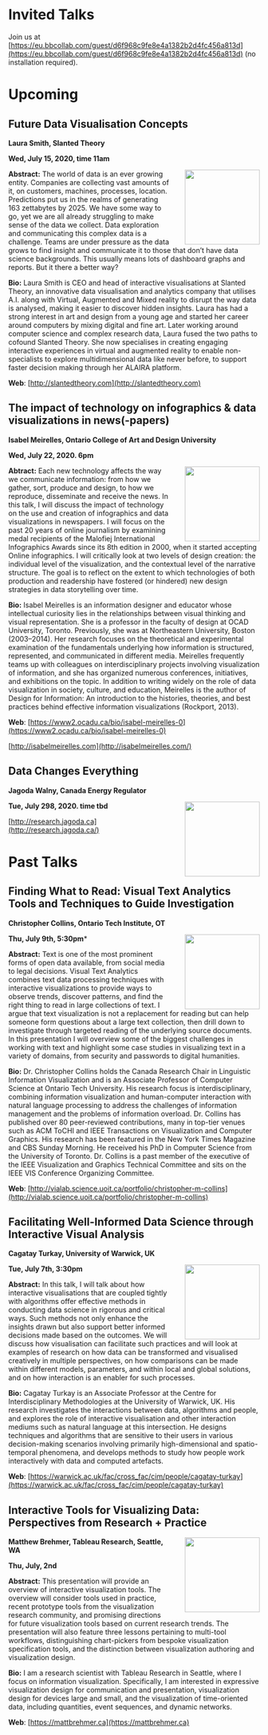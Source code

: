 # Invited Talks

Join us at [https://eu.bbcollab.com/guest/d6f968c9fe8e4a1382b2d4fc456a813d](https://eu.bbcollab.com/guest/d6f968c9fe8e4a1382b2d4fc456a813d) (no installation required).

# Upcoming 

## Future Data Visualisation Concepts
**Laura Smith, Slanted Theory**

**Wed, July 15, 2020, time 11am**

<img src="https://datavis-online.github.io/images/laura-smith.png" width="150" style="float:right; margin-left:30px;">

**Abstract:** The world of data is an ever growing entity. Companies are collecting vast amounts of it, on customers, machines, processes, location. Predictions put us in the realms of generating 163 zettabytes by 2025. We have some way to go, yet we are all already struggling to make sense of the data we collect. Data exploration and communicating this complex data is a challenge. Teams are under pressure as the data grows to find insight and communicate it to those that don’t have data science backgrounds. This usually means lots of dashboard graphs and reports. But it there a better way?

**Bio:** Laura Smith is CEO and head of interactive visualisations at Slanted Theory, an innovative data visualisation and analytics company that utilises A.I. along with Virtual, Augmented and Mixed reality to disrupt the way data is analysed, making it easier to discover hidden insights. Laura has had a strong interest in art and design from a young age and started her career around computers by mixing digital and fine art. Later working around computer science and complex research data, Laura fused the two paths to cofound Slanted Theory. She now specialises in creating engaging interactive experiences in virtual and augmented reality to enable non-specialists to explore multidimensional data like never before, to support faster decision making through her ALAIRA platform.

**Web**: [http://slantedtheory.com](http://slantedtheory.com)

## The impact of technology on infographics & data visualizations in news(-papers)
**Isabel Meirelles, Ontario College of Art and Design University**

**Wed, July 22, 2020. 6pm**

<img src="https://datavis-online.github.io/images/meirelles.png" width="150" style="float:right; margin-left:30px;">

**Abtract:** Each new technology affects the way we communicate information: from how we gather, sort, produce and design, to how we reproduce, disseminate and receive the news. In this talk, I will discuss the impact of technology on the use and creation of infographics and data visualizations in newspapers. I will focus on the past 20 years of online journalism by examining medal recipients of the Malofiej International Infographics Awards since its 8th edition in 2000, when it started accepting Online infographics. I will critically look at two levels of design creation: the individual level of the visualization, and the contextual level of the narrative structure. The goal is to reflect on the extent to which technologies of both production and readership have fostered (or hindered) new design strategies in data storytelling over time. 

**Bio:** Isabel Meirelles is an information designer and educator whose intellectual curiosity lies in the relationships between visual thinking and visual representation. She is a professor in the faculty of design at OCAD University, Toronto. Previously, she was at Northeastern University, Boston (2003–2014). Her research focuses on the theoretical and experimental examination of the fundamentals underlying how information is structured, represented, and communicated in different media. Meirelles frequently teams up with colleagues on interdisciplinary projects involving visualization of information, and she has organized numerous conferences, initiatives, and exhibitions on the topic. In addition to writing widely on the role of data visualization in society, culture, and education, Meirelles is the author of Design for Information: An introduction to the histories, theories, and best practices behind effective information visualizations (Rockport, 2013). 

**Web**: [https://www2.ocadu.ca/bio/isabel-meirelles-0](https://www2.ocadu.ca/bio/isabel-meirelles-0)

[http://isabelmeirelles.com](http://isabelmeirelles.com/)


## Data Changes Everything

**Jagoda Walny, Canada Energy Regulator**

<img src="https://pbs.twimg.com/profile_images/685298896503836672/BsTqggly.jpg" width="150" style="float:right; margin-left:30px;">

**Tue, July 298, 2020. time tbd**

[http://research.jagoda.ca](http://research.jagoda.ca/)





# Past Talks

## Finding What to Read: Visual Text Analytics Tools and Techniques to Guide Investigation
**Christopher Collins, Ontario Tech Institute, OT**

<img src="http://vialab.science.uoit.ca/wp-content/uploads/2016/11/Untitled.png" width="150" style="float:right; margin-left:30px;">

**Thu, July 9th, 5:30pm***

**Abstract:** Text is one of the most prominent forms of open data available, from social media to legal decisions. Visual Text Analytics combines text data processing techniques with interactive visualizations to provide ways to observe trends, discover patterns, and find the right thing to read in large collections of text. I argue that text visualization is not a replacement for reading but can help someone form questions about a large text collection, then drill down to investigate through targeted reading of the underlying source documents. In this presentation I will overview some of the biggest challenges in working with text and highlight some case studies in visualizing text in a variety of domains, from security and passwords to digital humanities. 

**Bio:** Dr. Christopher Collins holds the Canada Research Chair in Linguistic Information Visualization and is an Associate Professor of Computer Science at Ontario Tech University.  His research focus is interdisciplinary, combining information visualization and human-computer interaction with natural language processing to address the challenges of information management and the problems of information overload.  Dr. Collins has published over 80 peer-reviewed contributions, many in top-tier venues such as ACM ToCHI and IEEE Transactions on Visualization and Computer Graphics. His research has been featured in the New York Times Magazine and CBS Sunday Morning. He received his PhD in Computer Science from the University of Toronto.  Dr. Collins is a past member of the executive of the IEEE Visualization and Graphics Technical Committee and sits on the IEEE VIS Conference Organizing Committee.

**Web**: [http://vialab.science.uoit.ca/portfolio/christopher-m-collins](http://vialab.science.uoit.ca/portfolio/christopher-m-collins) 

## Facilitating Well-Informed Data Science through Interactive Visual Analysis

**Cagatay Turkay, University of Warwick, UK** 

<img src="https://warwick.ac.uk/fac/cross_fac/cim/people/cagatay-turkay/cagatay.jpg" width="150" style="float:right; margin-left:30px;">

**Tue, July 7th, 3:30pm**

**Abstract:** In this talk, I will talk about how interactive visualisations that are coupled tightly with algorithms offer effective methods in conducting data science in rigorous and critical ways. Such methods not only enhance the insights drawn but also support better informed decisions made based on the outcomes. We will discuss how visualisation can facilitate such practices and will look at examples of research on how data can be transformed and visualised creatively in multiple perspectives, on how comparisons can be made within different models, parameters, and within local and global solutions, and on how interaction is an enabler for such processes.

**Bio:** Cagatay Turkay is an Associate Professor at the Centre for Interdisciplinary Methodologies at the University of Warwick, UK. His research investigates the interactions between data, algorithms
 and people, and explores the role of interactive visualisation and other interaction mediums such as natural language at this intersection. He designs techniques and algorithms that are sensitive to their users in various decision-making scenarios involving primarily high-dimensional and spatio-temporal phenomena, and develops methods to study how people work interactively with data and computed artefacts.

**Web**: [https://warwick.ac.uk/fac/cross_fac/cim/people/cagatay-turkay](https://warwick.ac.uk/fac/cross_fac/cim/people/cagatay-turkay)


## Interactive Tools for Visualizing Data: Perspectives from Research + Practice

<img src="https://research.tableau.com/sites/default/files/matt-square.jpg" width="150" style="float:right; margin-left:30px;">

**Matthew Brehmer, Tableau Research, Seattle, WA**

**Thu, July, 2nd**

**Abstract:** This presentation will provide an overview of interactive visualization tools. The overview will consider tools used in practice, recent prototype tools from the visualization research community, and promising directions for future visualization tools based on current research trends. The presentation will also feature three lessons pertaining to multi-tool workflows, distinguishing chart-pickers from bespoke visualization specification tools, and the distinction between visualization authoring and visualization design.

**Bio:** I am a research scientist with Tableau Research in Seattle, where I focus on information visualization. Specifically, I am interested in expressive visualization design for communication and presentation, visualization design for devices large and small, and the visualization of time-oriented data, including quantities, event sequences, and dynamic networks.

**Web**: [https://mattbrehmer.ca](https://mattbrehmer.ca)


